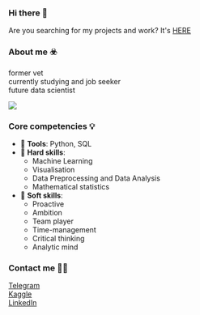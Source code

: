 ### Hi there 👋

Are you searching for my projects and work? It's [HERE](https://github.com/VolodinAlex/alekaran/tree/AlekaranDS)

### About me ☣️
former vet  
currently studying and job seeker  
future data scientist

![](https://miro.medium.com/max/925/1*E1haIGB9K4K89PsFZgm-pw.jpeg)

### Core competencies 💡
- 🔨 **Tools**: Python, SQL
- 🔧 **Hard skills**:
   - Machine Learning
   - Visualisation
   - Data Preprocessing and Data Analysis
   - Mathematical statistics   
- 🔆 **Soft skills**:
   - Proactive
   - Ambition
   - Team player
   - Time-management
   - Сritical thinking
   - Analytic mind

### Contact me  🙌🏻 
[Telegram](https://t.me/vo1odin_a1ex)  
[Kaggle](https://www.kaggle.com/alexvolodin)  
[LinkedIn](https://www.linkedin.com/in/volodin-alex/)
